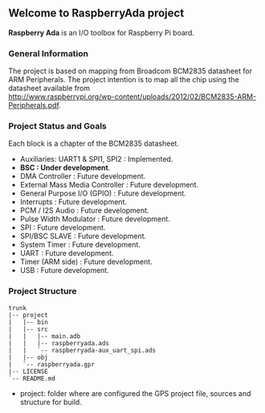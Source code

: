 ## Welcome to RaspberryAda project ##

**Raspberry Ada** is an I/O toolbox for Raspberry Pi board. 

### General Information ###

The project is based on mapping from Broadcom BCM2835 datasheet for ARM Peripherals. The project intention is to map all the chip using the datasheet available from  
<http://www.raspberrypi.org/wp-content/uploads/2012/02/BCM2835-ARM-Peripherals.pdf>.

### Project Status and Goals ###

Each block is a chapter of the BCM2835 datasheet. 

- Auxiliaries: UART1 & SPI1, SPI2 : Implemented.
- **BSC : Under development**.
- DMA Controller : Future development.
- External Mass Media Controller : Future development.
- General Purpose I/O (GPIO) : Future development.
- Interrupts : Future development.
- PCM / I2S Audio : Future development.
- Pulse Width Modulator : Future development.
- SPI : Future development.
- SPI/BSC SLAVE : Future development.
- System Timer : Future development.
- UART : Future development.
- Timer (ARM side) : Future development.
- USB : Future development.


### Project Structure ##

	trunk
	|-- project
	|   |-- bin
	|   |-- src
	|   |   |-- main.adb
	|   |   |-- raspberryada.ads
	|   |   `-- raspberryada-aux_uart_spi.ads
	|   |-- obj
	|   `-- raspberryada.gpr
	|-- LICENSE
	`-- README.md
  
* project: folder where are configured the GPS project file, sources and structure for build.

